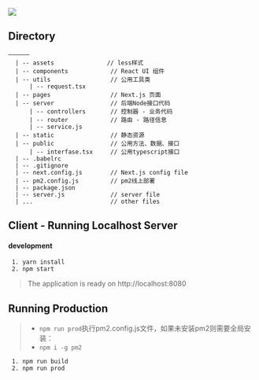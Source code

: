 ![](https://user-gold-cdn.xitu.io/2019/6/27/16b971908320d8a1?imageView2/1/w/1304/h/734/q/85/format/webp/interlace/1)


## Directory

```
——————
  | -- assets               // less样式
  | -- components            // React UI 组件
  | -- utils                 // 公用工具类
      | -- request.tsx      	 
  | -- pages                 // Next.js 页面
  | -- server                // 后端Node接口代码
      | -- controllers       // 控制器 - 业务代码 
      | -- router     	     // 路由 - 路径信息
      | -- service.js 
  | -- static                // 静态资源
  | -- public                // 公用方法、数据、接口
      | -- interfase.tsx     // 公用typescript接口
  | -- .babelrc
  | -- .gitignore
  | -- next.config.js        // Next.js config file
  | -- pm2.config.js         // pm2线上部署
  | -- package.json
  | -- server.js             // server file
  | ...                      // other files
```

## Client - Running Localhost Server

#### development

```
 1. yarn install
 2. npm start
```

> The application is ready on http://localhost:8080


## Running Production

> * `npm run prod`执行pm2.config.js文件，如果未安装pm2则需要全局安装：
> * `npm i -g pm2`

```
 1. npm run build
 2. npm run prod
```